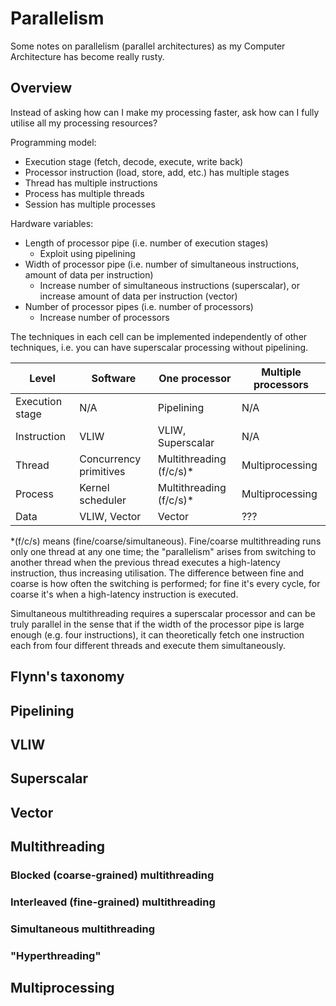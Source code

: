 # Parallelism

Some notes on parallelism (parallel architectures) as my Computer
Architecture has become really rusty.

## Overview

Instead of asking how can I make my processing faster, ask how can I
fully utilise all my processing resources?

Programming model:
- Execution stage (fetch, decode, execute, write back)
- Processor instruction (load, store, add, etc.) has multiple stages
- Thread has multiple instructions
- Process has multiple threads
- Session has multiple processes

Hardware variables:
- Length of processor pipe (i.e. number of execution stages)
   - Exploit using pipelining
- Width of processor pipe (i.e. number of simultaneous instructions,
amount of data per instruction)
   - Increase number of simultaneous instructions (superscalar), or
     increase amount of data per instruction (vector)
- Number of processor pipes (i.e. number of processors)
   - Increase number of processors

The techniques in each cell can be implemented independently of other
techniques, i.e. you can have superscalar processing without pipelining.

Level           | Software               | One processor                | Multiple processors
---             | ---                    | ---                          | ---
Execution stage | N/A                    | Pipelining                   | N/A
Instruction     | VLIW                   | VLIW, Superscalar            | N/A
Thread          | Concurrency primitives | Multithreading (f/c/s)*      | Multiprocessing
Process         | Kernel scheduler       | Multithreading (f/c/s)*      | Multiprocessing
Data            | VLIW, Vector           | Vector                       | ???

*(f/c/s) means (fine/coarse/simultaneous). Fine/coarse multithreading
runs only one thread at any one time; the "parallelism" arises from
switching to another thread when the previous thread executes a
high-latency instruction, thus increasing utilisation. The difference
between fine and coarse is how often the switching is performed; for
fine it's every cycle, for coarse it's when a high-latency instruction
is executed.

Simultaneous multithreading requires a superscalar processor and can be
truly parallel in the sense that if the width of the processor pipe is
large enough (e.g. four instructions), it can theoretically fetch
one instruction each from four different threads and execute them
simultaneously.

## Flynn's taxonomy

## Pipelining

## VLIW

## Superscalar

## Vector

## Multithreading

### Blocked (coarse-grained) multithreading

### Interleaved (fine-grained) multithreading

### Simultaneous multithreading

### "Hyperthreading"

## Multiprocessing


